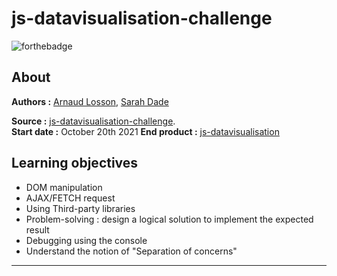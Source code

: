 # js-datavisualisation-challenge

![forthebadge](https://forthebadge.com/images/badges/made-with-javascript.svg) 

## About  
  
**Authors :** [Arnaud Losson](https://github.com/ArnaudLosson), [Sarah Dade](https://github.com/SarahDade)

**Source :** [js-datavisualisation-challenge](https://github.com/becodeorg/CRL-Woods-5.33/blob/main/1.TRAIL/02.The-Hill/08.Javascript/Challenge/javascript-data-visualisation/readme.md).  
**Start date :** October 20th 2021
**End product :** [js-datavisualisation](https://github.com/ArnaudLosson/js-datavisualisation-challenge)

## Learning objectives  

* DOM manipulation
* AJAX/FETCH request
* Using Third-party libraries
* Problem-solving : design a logical solution to implement the expected result
* Debugging using the console
* Understand the notion of "Separation of concerns"
---  
         
      

